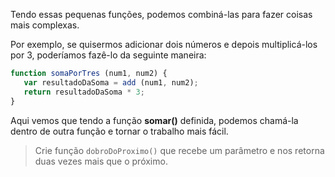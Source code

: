 Tendo essas pequenas funções, podemos combiná-las para fazer coisas mais complexas.

Por exemplo, se quisermos adicionar dois números e depois multiplicá-los por 3, poderíamos fazê-lo da seguinte maneira:

```javascript
function somaPorTres (num1, num2) {
   var resultadoDaSoma = add (num1, num2);
   return resultadoDaSoma * 3;
}
```

Aqui vemos que tendo a função **somar()** definida, podemos chamá-la dentro de outra função e tornar o trabalho mais fácil.

> Crie função `dobroDoProximo()` que recebe um parâmetro e nos retorna duas vezes mais que o próximo.
